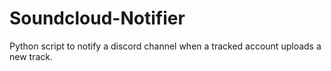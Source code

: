 # Soundcloud-Notifier
Python script to notify a discord channel when a tracked account uploads a new track.
